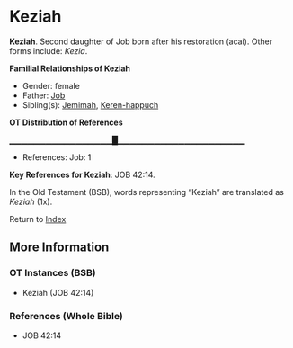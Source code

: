 # Keziah
**Keziah**. 
Second daughter of Job born after his restoration (acai). 
Other forms include: 
*Kezia*. 




**Familial Relationships of Keziah**


* Gender: female
* Father: [Job](Job.md)
* Sibling(s): [Jemimah](Jemimah.md), [Keren-happuch](Keren-happuch.md)


**OT Distribution of References**

▁▁▁▁▁▁▁▁▁▁▁▁▁▁▁▁▁█▁▁▁▁▁▁▁▁▁▁▁▁▁▁▁▁▁▁▁▁▁
* References: Job: 1



**Key References for Keziah**: 
JOB 42:14. 


In the Old Testament (BSB), words representing “Keziah” are translated as 
*Keziah* (1x). 




Return to [Index](00-Index.md)

## More Information

### OT Instances (BSB)

* Keziah (JOB 42:14)



### References (Whole Bible)

* JOB 42:14



